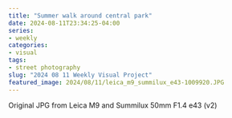 ```yaml
---
title: "Summer walk around central park"
date: 2024-08-11T23:34:25-04:00
series:
- weekly
categories:
- visual
tags:
- street photography
slug: "2024 08 11 Weekly Visual Project"
featured_image: 2024/08/11/leica_m9_summilux_e43-1009920.JPG
---
```


Original JPG from Leica M9 and Summilux 50mm F1.4 e43 (v2)
<!--more-->
<!--toc-->

